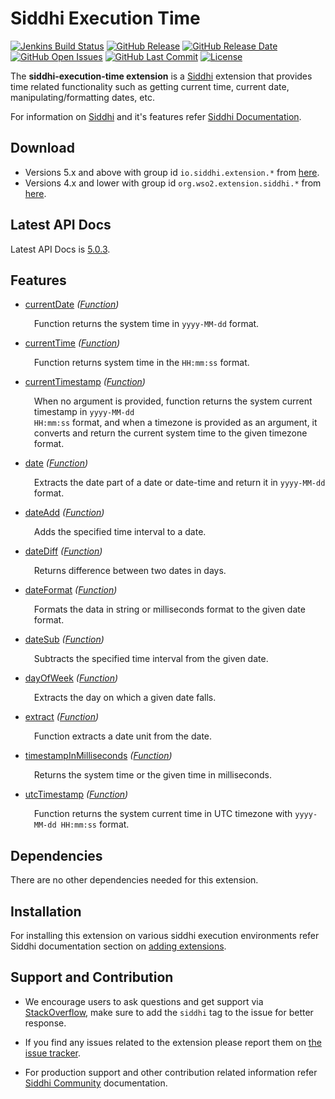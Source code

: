 Siddhi Execution Time
======================================

  [![Jenkins Build Status](https://wso2.org/jenkins/job/siddhi/job/siddhi-execution-time/badge/icon)](https://wso2.org/jenkins/job/siddhi/job/siddhi-execution-time/)
  [![GitHub Release](https://img.shields.io/github/release/siddhi-io/siddhi-execution-time.svg)](https://github.com/siddhi-io/siddhi-execution-time/releases)
  [![GitHub Release Date](https://img.shields.io/github/release-date/siddhi-io/siddhi-execution-time.svg)](https://github.com/siddhi-io/siddhi-execution-time/releases)
  [![GitHub Open Issues](https://img.shields.io/github/issues-raw/siddhi-io/siddhi-execution-time.svg)](https://github.com/siddhi-io/siddhi-execution-time/issues)
  [![GitHub Last Commit](https://img.shields.io/github/last-commit/siddhi-io/siddhi-execution-time.svg)](https://github.com/siddhi-io/siddhi-execution-time/commits/master)
  [![License](https://img.shields.io/badge/License-Apache%202.0-blue.svg)](https://opensource.org/licenses/Apache-2.0)

The **siddhi-execution-time extension** is a <a target="_blank" href="https://siddhi.io/">Siddhi</a> extension that provides time related functionality such as getting current time, current date, manipulating/formatting dates, etc.
 
For information on <a target="_blank" href="https://siddhi.io/">Siddhi</a> and it's features refer <a target="_blank" href="https://siddhi.io/redirect/docs.html">Siddhi Documentation</a>. 

## Download

* Versions 5.x and above with group id `io.siddhi.extension.*` from <a target="_blank" href="https://mvnrepository.com/artifact/io.siddhi.extension.execution.time/siddhi-execution-time/">here</a>.
* Versions 4.x and lower with group id `org.wso2.extension.siddhi.*` from <a target="_blank" href="https://mvnrepository.com/artifact/org.wso2.extension.siddhi.execution.time/siddhi-execution-time">here</a>.

## Latest API Docs 

Latest API Docs is <a target="_blank" href="https://siddhi-io.github.io/siddhi-execution-time/api/5.0.3">5.0.3</a>.

## Features

* <a target="_blank" href="https://siddhi-io.github.io/siddhi-execution-time/api/5.0.3/#currentdate-function">currentDate</a> *(<a target="_blank" href="http://siddhi.io/en/v5.0/docs/query-guide/#function">Function</a>)*<br> <div style="padding-left: 1em;"><p>Function returns the system time in <code>yyyy-MM-dd</code> format.</p></div>
* <a target="_blank" href="https://siddhi-io.github.io/siddhi-execution-time/api/5.0.3/#currenttime-function">currentTime</a> *(<a target="_blank" href="http://siddhi.io/en/v5.0/docs/query-guide/#function">Function</a>)*<br> <div style="padding-left: 1em;"><p>Function returns system time in the <code>HH:mm:ss</code> format.</p></div>
* <a target="_blank" href="https://siddhi-io.github.io/siddhi-execution-time/api/5.0.3/#currenttimestamp-function">currentTimestamp</a> *(<a target="_blank" href="http://siddhi.io/en/v5.0/docs/query-guide/#function">Function</a>)*<br> <div style="padding-left: 1em;"><p>When no argument is provided, function returns the system current timestamp in <code>yyyy-MM-dd HH:mm:ss</code> format, and when a timezone is provided as an argument, it converts and return the current system time to the given timezone format.</p></div>
* <a target="_blank" href="https://siddhi-io.github.io/siddhi-execution-time/api/5.0.3/#date-function">date</a> *(<a target="_blank" href="http://siddhi.io/en/v5.0/docs/query-guide/#function">Function</a>)*<br> <div style="padding-left: 1em;"><p>Extracts the date part of a date or date-time and return it in <code>yyyy-MM-dd</code> format.</p></div>
* <a target="_blank" href="https://siddhi-io.github.io/siddhi-execution-time/api/5.0.3/#dateadd-function">dateAdd</a> *(<a target="_blank" href="http://siddhi.io/en/v5.0/docs/query-guide/#function">Function</a>)*<br> <div style="padding-left: 1em;"><p>Adds the specified time interval to a date.</p></div>
* <a target="_blank" href="https://siddhi-io.github.io/siddhi-execution-time/api/5.0.3/#datediff-function">dateDiff</a> *(<a target="_blank" href="http://siddhi.io/en/v5.0/docs/query-guide/#function">Function</a>)*<br> <div style="padding-left: 1em;"><p>Returns difference between two dates in days.</p></div>
* <a target="_blank" href="https://siddhi-io.github.io/siddhi-execution-time/api/5.0.3/#dateformat-function">dateFormat</a> *(<a target="_blank" href="http://siddhi.io/en/v5.0/docs/query-guide/#function">Function</a>)*<br> <div style="padding-left: 1em;"><p>Formats the data in string or milliseconds format to the given date format.</p></div>
* <a target="_blank" href="https://siddhi-io.github.io/siddhi-execution-time/api/5.0.3/#datesub-function">dateSub</a> *(<a target="_blank" href="http://siddhi.io/en/v5.0/docs/query-guide/#function">Function</a>)*<br> <div style="padding-left: 1em;"><p>Subtracts the specified time interval from the given date.</p></div>
* <a target="_blank" href="https://siddhi-io.github.io/siddhi-execution-time/api/5.0.3/#dayofweek-function">dayOfWeek</a> *(<a target="_blank" href="http://siddhi.io/en/v5.0/docs/query-guide/#function">Function</a>)*<br> <div style="padding-left: 1em;"><p>Extracts the day on which a given date falls.</p></div>
* <a target="_blank" href="https://siddhi-io.github.io/siddhi-execution-time/api/5.0.3/#extract-function">extract</a> *(<a target="_blank" href="http://siddhi.io/en/v5.0/docs/query-guide/#function">Function</a>)*<br> <div style="padding-left: 1em;"><p>Function extracts a date unit from the date.</p></div>
* <a target="_blank" href="https://siddhi-io.github.io/siddhi-execution-time/api/5.0.3/#timestampinmilliseconds-function">timestampInMilliseconds</a> *(<a target="_blank" href="http://siddhi.io/en/v5.0/docs/query-guide/#function">Function</a>)*<br> <div style="padding-left: 1em;"><p>Returns the system time or the given time in milliseconds.</p></div>
* <a target="_blank" href="https://siddhi-io.github.io/siddhi-execution-time/api/5.0.3/#utctimestamp-function">utcTimestamp</a> *(<a target="_blank" href="http://siddhi.io/en/v5.0/docs/query-guide/#function">Function</a>)*<br> <div style="padding-left: 1em;"><p>Function returns the system current time in UTC timezone with <code>yyyy-MM-dd HH:mm:ss</code> format.</p></div>

## Dependencies 

There are no other dependencies needed for this extension. 

## Installation

For installing this extension on various siddhi execution environments refer Siddhi documentation section on <a target="_blank" href="https://siddhi.io/redirect/add-extensions.html">adding extensions</a>.

## Support and Contribution

* We encourage users to ask questions and get support via <a target="_blank" href="https://stackoverflow.com/questions/tagged/siddhi">StackOverflow</a>, make sure to add the `siddhi` tag to the issue for better response.

* If you find any issues related to the extension please report them on <a target="_blank" href="https://github.com/siddhi-io/siddhi-execution-time/issues">the issue tracker</a>.

* For production support and other contribution related information refer <a target="_blank" href="https://siddhi.io/community/">Siddhi Community</a> documentation.
